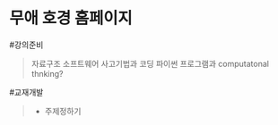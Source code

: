 무애 호경 홈페이지
==================

#강의준비
> 자료구조
> 소프트웨어 사고기법과 코딩
>   파이썬 프로그램과 computatonal thnking?


#교재개발
> * 주제정하기
